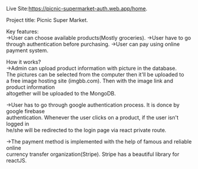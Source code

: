 Live Site:https://picnic-supermarket-auth.web.app/home. 

Project title: Picnic Super Market. 

Key features:  
->User can choose available products(Mostly groceries). 
->User have to go through authentication before purchasing. 
->User can pay using online payment system.  

How it works?  
->Admin can upload product information with picture in the database.  
The pictures can be selected from the computer then it'll be uploaded to  
a free image hosting site (imgbb.com). Then with the image link and product information  
altogether will be uploaded to the MongoDB.  

->User has to go through google authentication process. It is donce by google firebase  
authentication. Whenever the user clicks on a product, if the user isn't logged in  
he/she will be redirected to the login page via react private route.  

->The payment method is implemented with the help of famous and reliable online  
currency transfer organization(Stripe). Stripe has a beautiful library for reactJS.  
